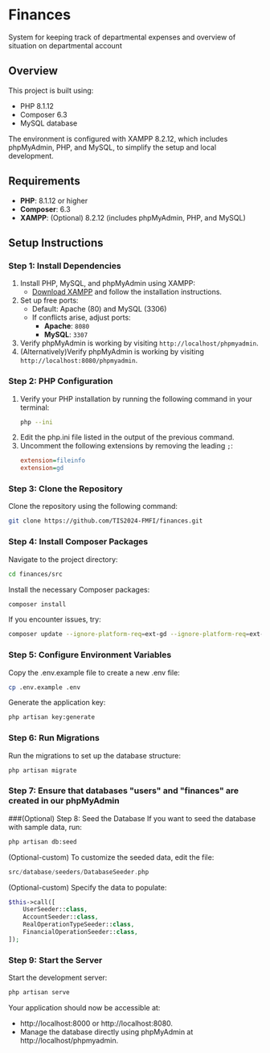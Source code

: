 # Finances
System for keeping track of departmental expenses and overview of situation on departmental account

## Overview
This project is built using:
- PHP 8.1.12
- Composer 6.3
- MySQL database

The environment is configured with XAMPP 8.2.12, which includes phpMyAdmin, PHP, and MySQL, to simplify the setup and local development.

## Requirements

- **PHP**: 8.1.12 or higher
- **Composer**: 6.3
- **XAMPP**: (Optional) 8.2.12 (includes phpMyAdmin, PHP, and MySQL)

## Setup Instructions

### Step 1: Install Dependencies
1. Install PHP, MySQL, and phpMyAdmin using XAMPP:
    - [Download XAMPP](https://www.apachefriends.org/index.html) and follow the installation instructions.
2. Set up free ports:
    - Default: Apache (80) and MySQL (3306)
    - If conflicts arise, adjust ports:
        - **Apache**: `8080`
        - **MySQL**: `3307`
3. Verify phpMyAdmin is working by visiting `http://localhost/phpmyadmin`.
4. (Alternatively)Verify phpMyAdmin is working by visiting `http://localhost:8080/phpmyadmin`.

### Step 2: PHP Configuration
1. Verify your PHP installation by running the following command in your terminal:
    ```bash
    php --ini
    ```
2. Edit the php.ini file listed in the output of the previous command.
3. Uncomment the following extensions by removing the leading `;`:
    ```ini
    extension=fileinfo
    extension=gd
    ```

### Step 3: Clone the Repository
Clone the repository using the following command:
```bash
git clone https://github.com/TIS2024-FMFI/finances.git
```

### Step 4: Install Composer Packages
Navigate to the project directory:
```bash
cd finances/src
```
Install the necessary Composer packages:
```bash
composer install
```
If you encounter issues, try:
```bash
composer update --ignore-platform-req=ext-gd --ignore-platform-req=ext-fileinfo -W
```

### Step 5: Configure Environment Variables
Copy the .env.example file to create a new .env file:
```bash
cp .env.example .env
```
Generate the application key:
```bash
php artisan key:generate
```

### Step 6: Run Migrations
Run the migrations to set up the database structure:
```bash
php artisan migrate
```

### Step 7: Ensure that databases "users" and "finances" are created in our phpMyAdmin

###(Optional) Step 8: Seed the Database
If you want to seed the database with sample data, run:
```bash
php artisan db:seed
```
(Optional-custom) To customize the seeded data, edit the file:
```php
src/database/seeders/DatabaseSeeder.php
```
(Optional-custom) Specify the data to populate:
```php
$this->call([
    UserSeeder::class,
    AccountSeeder::class,
    RealOperationTypeSeeder::class,
    FinancialOperationSeeder::class,
]);
```

### Step 9: Start the Server
Start the development server:
```bash
php artisan serve
```
Your application should now be accessible at:
- http://localhost:8000 or http://localhost:8080.
- Manage the database directly using phpMyAdmin at http://localhost/phpmyadmin.

